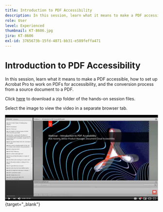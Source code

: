 ```yaml
---
title: Introduction to PDF Accessibility
description: In this session, learn what it means to make a PDF accessible, how to set up Acrobat Pro to work on PDFs for accessibility, and the conversion process from a source document to a PDF
role: User
level: Experienced
thumbnail: KT-8606.jpg
jira: KT-8606
exl-id: 3765673b-15fd-4071-bb31-e589feffa471
---
```

# Introduction to PDF Accessibility

In this session, learn what it means to make a PDF accessible, how to set up Acrobat Pro to work on PDFs for accessibility, and the conversion process from a source document to a PDF.

Click [here](../assets/accessibilitysession1.zip) to download a zip folder of the hands-on session files.

Select the image to view the video in a separate browser tab.

[![Session 1 Video](../assets/Accessibilitysession1_YT.png)](https://www.youtube.com/embed/DaadHIWHgzU){target="_blank"}
